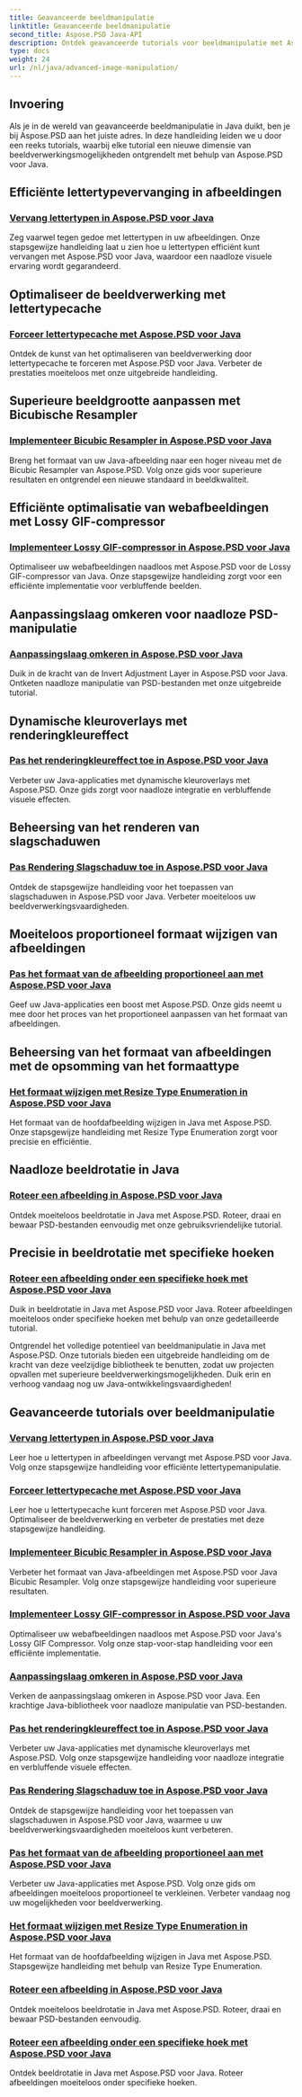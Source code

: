 ```yaml
---
title: Geavanceerde beeldmanipulatie
linktitle: Geavanceerde beeldmanipulatie
second_title: Aspose.PSD Java-API
description: Ontdek geavanceerde tutorials voor beeldmanipulatie met Aspose.PSD voor Java. Leer efficiënt lettertype vervangen, forceer lettertypecaching, implementeer bicubische resampler en meer.
type: docs
weight: 24
url: /nl/java/advanced-image-manipulation/
---
```


## Invoering

Als je in de wereld van geavanceerde beeldmanipulatie in Java duikt, ben je bij Aspose.PSD aan het juiste adres. In deze handleiding leiden we u door een reeks tutorials, waarbij elke tutorial een nieuwe dimensie van beeldverwerkingsmogelijkheden ontgrendelt met behulp van Aspose.PSD voor Java.

## Efficiënte lettertypevervanging in afbeeldingen
### [Vervang lettertypen in Aspose.PSD voor Java](./replace-fonts/)
Zeg vaarwel tegen gedoe met lettertypen in uw afbeeldingen. Onze stapsgewijze handleiding laat u zien hoe u lettertypen efficiënt kunt vervangen met Aspose.PSD voor Java, waardoor een naadloze visuele ervaring wordt gegarandeerd.

## Optimaliseer de beeldverwerking met lettertypecache
### [Forceer lettertypecache met Aspose.PSD voor Java](./force-font-cache/)
Ontdek de kunst van het optimaliseren van beeldverwerking door lettertypecache te forceren met Aspose.PSD voor Java. Verbeter de prestaties moeiteloos met onze uitgebreide handleiding.

## Superieure beeldgrootte aanpassen met Bicubische Resampler
### [Implementeer Bicubic Resampler in Aspose.PSD voor Java](./implement-bicubic-resampler/)
Breng het formaat van uw Java-afbeelding naar een hoger niveau met de Bicubic Resampler van Aspose.PSD. Volg onze gids voor superieure resultaten en ontgrendel een nieuwe standaard in beeldkwaliteit.

## Efficiënte optimalisatie van webafbeeldingen met Lossy GIF-compressor
### [Implementeer Lossy GIF-compressor in Aspose.PSD voor Java](./implement-lossy-gif-compressor/)
Optimaliseer uw webafbeeldingen naadloos met Aspose.PSD voor de Lossy GIF-compressor van Java. Onze stapsgewijze handleiding zorgt voor een efficiënte implementatie voor verbluffende beelden.

## Aanpassingslaag omkeren voor naadloze PSD-manipulatie
### [Aanpassingslaag omkeren in Aspose.PSD voor Java](./invert-adjustment-layer/)
Duik in de kracht van de Invert Adjustment Layer in Aspose.PSD voor Java. Ontketen naadloze manipulatie van PSD-bestanden met onze uitgebreide tutorial.

## Dynamische kleuroverlays met renderingkleureffect
### [Pas het renderingkleureffect toe in Aspose.PSD voor Java](./rendering-color-effect/)
Verbeter uw Java-applicaties met dynamische kleuroverlays met Aspose.PSD. Onze gids zorgt voor naadloze integratie en verbluffende visuele effecten.

## Beheersing van het renderen van slagschaduwen
### [Pas Rendering Slagschaduw toe in Aspose.PSD voor Java](./rendering-drop-shadow/)
Ontdek de stapsgewijze handleiding voor het toepassen van slagschaduwen in Aspose.PSD voor Java. Verbeter moeiteloos uw beeldverwerkingsvaardigheden.

## Moeiteloos proportioneel formaat wijzigen van afbeeldingen
### [Pas het formaat van de afbeelding proportioneel aan met Aspose.PSD voor Java](./resize-image-proportionally/)
Geef uw Java-applicaties een boost met Aspose.PSD. Onze gids neemt u mee door het proces van het proportioneel aanpassen van het formaat van afbeeldingen.

## Beheersing van het formaat van afbeeldingen met de opsomming van het formaattype
### [Het formaat wijzigen met Resize Type Enumeration in Aspose.PSD voor Java](./resizing-with-resize-type-enumeration/)
Het formaat van de hoofdafbeelding wijzigen in Java met Aspose.PSD. Onze stapsgewijze handleiding met Resize Type Enumeration zorgt voor precisie en efficiëntie.

## Naadloze beeldrotatie in Java
### [Roteer een afbeelding in Aspose.PSD voor Java](./rotate-image/)
Ontdek moeiteloos beeldrotatie in Java met Aspose.PSD. Roteer, draai en bewaar PSD-bestanden eenvoudig met onze gebruiksvriendelijke tutorial.

## Precisie in beeldrotatie met specifieke hoeken
### [Roteer een afbeelding onder een specifieke hoek met Aspose.PSD voor Java](./rotate-image-specific-angle/)
Duik in beeldrotatie in Java met Aspose.PSD voor Java. Roteer afbeeldingen moeiteloos onder specifieke hoeken met behulp van onze gedetailleerde tutorial.

Ontgrendel het volledige potentieel van beeldmanipulatie in Java met Aspose.PSD. Onze tutorials bieden een uitgebreide handleiding om de kracht van deze veelzijdige bibliotheek te benutten, zodat uw projecten opvallen met superieure beeldverwerkingsmogelijkheden. Duik erin en verhoog vandaag nog uw Java-ontwikkelingsvaardigheden!
## Geavanceerde tutorials over beeldmanipulatie
### [Vervang lettertypen in Aspose.PSD voor Java](./replace-fonts/)
Leer hoe u lettertypen in afbeeldingen vervangt met Aspose.PSD voor Java. Volg onze stapsgewijze handleiding voor efficiënte lettertypemanipulatie.
### [Forceer lettertypecache met Aspose.PSD voor Java](./force-font-cache/)
Leer hoe u lettertypecache kunt forceren met Aspose.PSD voor Java. Optimaliseer de beeldverwerking en verbeter de prestaties met deze stapsgewijze handleiding.
### [Implementeer Bicubic Resampler in Aspose.PSD voor Java](./implement-bicubic-resampler/)
Verbeter het formaat van Java-afbeeldingen met Aspose.PSD voor Java Bicubic Resampler. Volg onze stapsgewijze handleiding voor superieure resultaten.
### [Implementeer Lossy GIF-compressor in Aspose.PSD voor Java](./implement-lossy-gif-compressor/)
Optimaliseer uw webafbeeldingen naadloos met Aspose.PSD voor Java's Lossy GIF Compressor. Volg onze stap-voor-stap handleiding voor een efficiënte implementatie. 
### [Aanpassingslaag omkeren in Aspose.PSD voor Java](./invert-adjustment-layer/)
Verken de aanpassingslaag omkeren in Aspose.PSD voor Java. Een krachtige Java-bibliotheek voor naadloze manipulatie van PSD-bestanden.
### [Pas het renderingkleureffect toe in Aspose.PSD voor Java](./rendering-color-effect/)
Verbeter uw Java-applicaties met dynamische kleuroverlays met Aspose.PSD. Volg onze stapsgewijze handleiding voor naadloze integratie en verbluffende visuele effecten.
### [Pas Rendering Slagschaduw toe in Aspose.PSD voor Java](./rendering-drop-shadow/)
Ontdek de stapsgewijze handleiding voor het toepassen van slagschaduwen in Aspose.PSD voor Java, waarmee u uw beeldverwerkingsvaardigheden moeiteloos kunt verbeteren.
### [Pas het formaat van de afbeelding proportioneel aan met Aspose.PSD voor Java](./resize-image-proportionally/)
Verbeter uw Java-applicaties met Aspose.PSD. Volg onze gids om afbeeldingen moeiteloos proportioneel te verkleinen. Verbeter vandaag nog uw mogelijkheden voor beeldverwerking.
### [Het formaat wijzigen met Resize Type Enumeration in Aspose.PSD voor Java](./resizing-with-resize-type-enumeration/)
Het formaat van de hoofdafbeelding wijzigen in Java met Aspose.PSD. Stapsgewijze handleiding met behulp van Resize Type Enumeration. 
### [Roteer een afbeelding in Aspose.PSD voor Java](./rotate-image/)
Ontdek moeiteloos beeldrotatie in Java met Aspose.PSD. Roteer, draai en bewaar PSD-bestanden eenvoudig.
### [Roteer een afbeelding onder een specifieke hoek met Aspose.PSD voor Java](./rotate-image-specific-angle/)
Ontdek beeldrotatie in Java met Aspose.PSD voor Java. Roteer afbeeldingen moeiteloos onder specifieke hoeken.